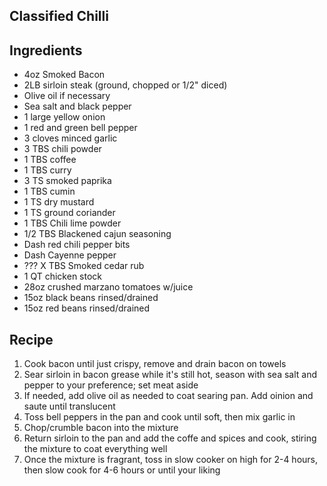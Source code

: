 ## Classified Chilli

Ingredients
--
* 4oz Smoked Bacon
* 2LB sirloin steak (ground, chopped or 1/2" diced)
* Olive oil if necessary
* Sea salt and black pepper
* 1 large yellow onion
* 1 red and green bell pepper
*  3 cloves minced garlic
*  3 TBS chili powder
*  1 TBS coffee
*  1 TBS curry
*  3 TS smoked paprika
*  1 TBS cumin
*  1 TS dry mustard
*  1 TS ground coriander
*  1 TBS Chili lime powder
*  1/2 TBS Blackened cajun seasoning
*  Dash red chili pepper bits
*  Dash Cayenne pepper
*  ??? X TBS Smoked cedar rub
*  1 QT chicken stock
*  28oz crushed marzano tomatoes w/juice
*  15oz black beans rinsed/drained
*  15oz red beans rinsed/drained

Recipe
--
1. Cook bacon until just crispy, remove and drain bacon on towels
2. Sear sirloin in bacon grease while it's still hot, season with sea salt and pepper to your preference; set meat aside
3. If needed, add olive oil as needed to coat searing pan. Add oinion and saute until translucent
4. Toss bell peppers in the pan and cook until soft, then mix garlic in
5. Chop/crumble bacon into the mixture
6. Return sirloin to the pan and add the coffe and spices and cook, stiring the mixture to coat everything well
7. Once the mixture is fragrant, toss in slow cooker on high for 2-4 hours, then slow cook for 4-6 hours or until your liking
